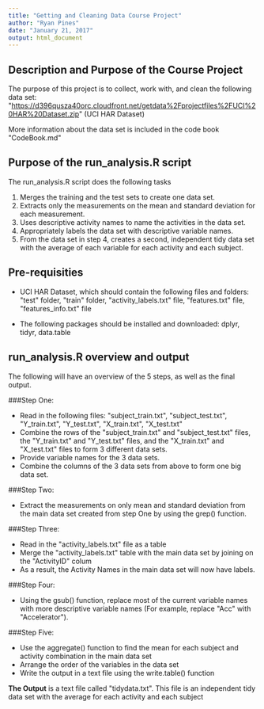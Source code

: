 ```yaml
---
title: "Getting and Cleaning Data Course Project"
author: "Ryan Pines"
date: "January 21, 2017"
output: html_document
---
```


## Description and Purpose of the Course Project

The purpose of this project is to collect, work with, and clean the following data set: "https://d396qusza40orc.cloudfront.net/getdata%2Fprojectfiles%2FUCI%20HAR%20Dataset.zip" (UCI HAR Dataset)

More information about the data set is included in the code book "CodeBook.md"

## Purpose of the run_analysis.R script

The run_analysis.R script does the following tasks

1. Merges the training and the test sets to create one data set.
2. Extracts only the measurements on the mean and standard deviation for each measurement.
3. Uses descriptive activity names to name the activities in the data set.
4. Appropriately labels the data set with descriptive variable names.
5. From the data set in step 4, creates a second, independent tidy data set with the average of each variable for each activity and each subject.

## Pre-requisities

* UCI HAR Dataset, which should contain the following files and folders: "test" folder, "train" folder, "activity_labels.txt" file, "features.txt" file, 
"features_info.txt" file

* The following packages should be installed and downloaded: dplyr, tidyr, data.table


## run_analysis.R overview and output

The following will have an overview of the 5 steps, as well as the final output.

###Step One:
* Read in the following files: "subject_train.txt", "subject_test.txt", "Y_train.txt", "Y_test.txt", "X_train.txt", "X_test.txt"
* Combine the rows of the "subject_train.txt" and "subject_test.txt" files, the "Y_train.txt" and "Y_test.txt" files, and the "X_train.txt" and "X_test.txt" files to form 3 different data sets.
* Provide variable names for the 3 data sets.
* Combine the columns of the 3 data sets from above to form one big data set.

###Step Two:
* Extract the measurements on only mean and standard deviation from the main data set created from step One by using the grep() function.

###Step Three:
* Read in the "activity_labels.txt" file as a table
* Merge the "activity_labels.txt" table with the main data set by joining on the "ActivityID" colum
* As a result, the Activity Names in the main data set will now have labels.

###Step Four:
* Using the gsub() function, replace most of the current variable names with more descriptive variable names (For example, replace "Acc" with "Accelerator").

###Step Five:
* Use the aggregate() function to find the mean for each subject and activity combination in the main data set
* Arrange the order of the variables in the data set
* Write the output in a text file using the write.table() function

**The Output** is a text file called "tidydata.txt". This file is an independent tidy data set with the average for each activity and each subject
